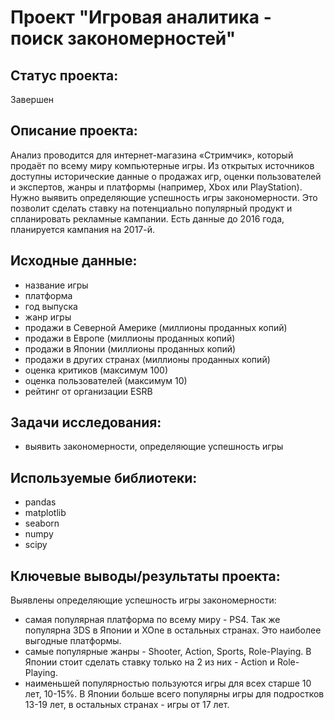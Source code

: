 # Проект "Игровая аналитика - поиск закономерностей"
## Статус проекта: 
Завершен

## Описание проекта:
Анализ проводится для интернет-магазина «Стримчик», который продаёт по всему миру компьютерные игры. Из открытых источников доступны исторические данные о продажах игр, оценки пользователей и экспертов, жанры и платформы (например, Xbox или PlayStation). Нужно выявить определяющие успешность игры закономерности. Это позволит сделать ставку на потенциально популярный продукт и спланировать рекламные кампании.
Есть данные до 2016 года, планируется кампания на 2017-й.

## Исходные данные:
- название игры
- платформа
- год выпуска
- жанр игры
- продажи в Северной Америке (миллионы проданных копий)
- продажи в Европе (миллионы проданных копий)
- продажи в Японии (миллионы проданных копий)
- продажи в других странах (миллионы проданных копий)
- оценка критиков (максимум 100)
- оценка пользователей (максимум 10)
- рейтинг от организации ESRB

## Задачи исследования:
- выявить закономерности, определяющие успешность игры 

## Используемые библиотеки:
- pandas
- matplotlib
- seaborn
- numpy
- scipy

## Ключевые выводы/результаты проекта:
Выявлены определяющие успешность игры закономерности:
 - самая популярная платформа по всему миру - PS4. Так же популярна 3DS в Японии и XOne в остальных странах. Это наиболее выгодные платформы.
 - самые популярные жанры - Shooter, Action, Sports, Role-Playing. В Японии стоит сделать ставку только на 2 из них - Action и Role-Playing.
 - наименьшей популярностью пользуются игры для всех старше 10 лет, 10-15%. В Японии больше всего популярны игры для подростков 13-19 лет, в остальных странах - игры от 17 лет.
